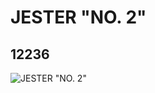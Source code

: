 # JESTER "NO. 2"
## 12236
![JESTER "NO. 2"](https://lc-www-live-s.legocdn.com/media/bricks/5/2/6019664.jpg)